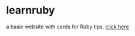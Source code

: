 # learnruby
a basic website with cards for Ruby tips.
<a href="https://dermatocodista.github.io/learnruby/">click here</a>
